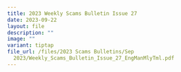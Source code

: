 ```yaml
---
title: 2023 Weekly Scams Bulletin Issue 27
date: 2023-09-22
layout: file
description: ""
image: ""
variant: tiptap
file_url: /files/2023 Scams Bulletins/Sep
  2023/Weekly_Scams_Bulletin_Issue_27_EngManMlyTml.pdf
---
```

